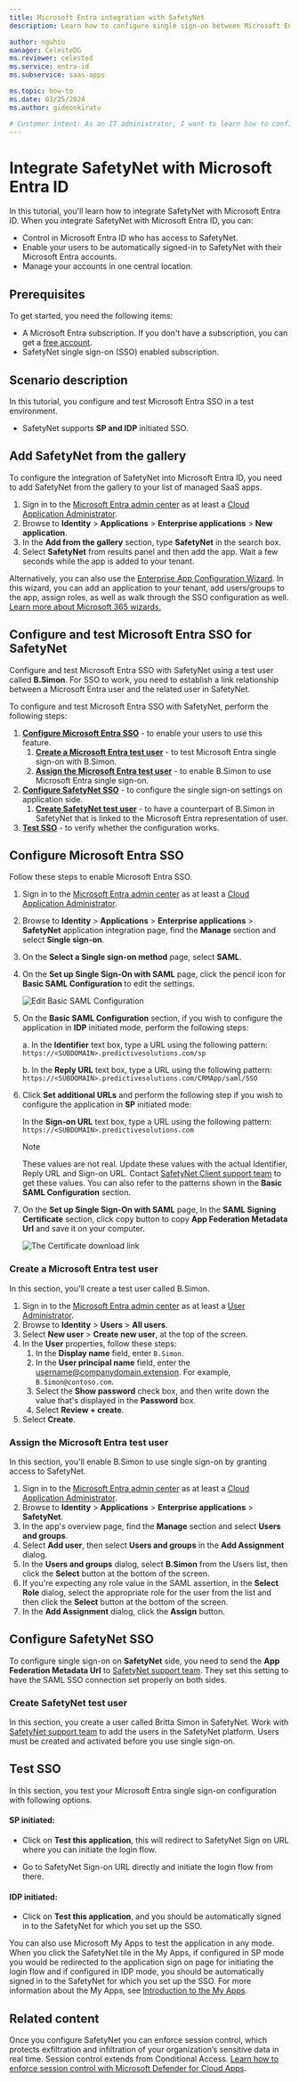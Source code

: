 ```yaml
---
title: Microsoft Entra integration with SafetyNet
description: Learn how to configure single sign-on between Microsoft Entra ID and SafetyNet.

author: nguhiu
manager: CelesteDG
ms.reviewer: celested
ms.service: entra-id
ms.subservice: saas-apps

ms.topic: how-to
ms.date: 03/25/2024
ms.author: gideonkiratu

# Customer intent: As an IT administrator, I want to learn how to configure single sign-on between Microsoft Entra ID and SafetyNet so that I can control who has access to SafetyNet, enable automatic sign-in with Microsoft Entra accounts, and manage my accounts in one central location.
---
```


# Integrate SafetyNet with Microsoft Entra ID

In this tutorial, you'll learn how to integrate SafetyNet with Microsoft Entra ID. When you integrate SafetyNet with Microsoft Entra ID, you can:

* Control in Microsoft Entra ID who has access to SafetyNet.
* Enable your users to be automatically signed-in to SafetyNet with their Microsoft Entra accounts.
* Manage your accounts in one central location.

## Prerequisites

To get started, you need the following items:

* A Microsoft Entra subscription. If you don't have a subscription, you can get a [free account](https://azure.microsoft.com/free/).
* SafetyNet single sign-on (SSO) enabled subscription.

## Scenario description

In this tutorial, you configure and test Microsoft Entra SSO in a test environment.

* SafetyNet supports **SP and IDP** initiated SSO.

## Add SafetyNet from the gallery

To configure the integration of SafetyNet into Microsoft Entra ID, you need to add SafetyNet from the gallery to your list of managed SaaS apps.

1. Sign in to the [Microsoft Entra admin center](https://entra.microsoft.com) as at least a [Cloud Application Administrator](~/identity/role-based-access-control/permissions-reference.md#cloud-application-administrator).
1. Browse to **Identity** > **Applications** > **Enterprise applications** > **New application**.
1. In the **Add from the gallery** section, type **SafetyNet** in the search box.
1. Select **SafetyNet** from results panel and then add the app. Wait a few seconds while the app is added to your tenant.

 Alternatively, you can also use the [Enterprise App Configuration Wizard](https://portal.office.com/AdminPortal/home?Q=Docs#/azureadappintegration). In this wizard, you can add an application to your tenant, add users/groups to the app, assign roles, as well as walk through the SSO configuration as well. [Learn more about Microsoft 365 wizards.](/microsoft-365/admin/misc/azure-ad-setup-guides)

<a name='configure-and-test-azure-ad-sso-for-safetynet'></a>

## Configure and test Microsoft Entra SSO for SafetyNet

Configure and test Microsoft Entra SSO with SafetyNet using a test user called **B.Simon**. For SSO to work, you need to establish a link relationship between a Microsoft Entra user and the related user in SafetyNet.

To configure and test Microsoft Entra SSO with SafetyNet, perform the following steps:

1. **[Configure Microsoft Entra SSO](#configure-azure-ad-sso)** - to enable your users to use this feature.
    1. **[Create a Microsoft Entra test user](#create-an-azure-ad-test-user)** - to test Microsoft Entra single sign-on with B.Simon.
    1. **[Assign the Microsoft Entra test user](#assign-the-azure-ad-test-user)** - to enable B.Simon to use Microsoft Entra single sign-on.
1. **[Configure SafetyNet SSO](#configure-safetynet-sso)** - to configure the single sign-on settings on application side.
    1. **[Create SafetyNet test user](#create-safetynet-test-user)** - to have a counterpart of B.Simon in SafetyNet that is linked to the Microsoft Entra representation of user.
1. **[Test SSO](#test-sso)** - to verify whether the configuration works.

<a name='configure-azure-ad-sso'></a>

## Configure Microsoft Entra SSO

Follow these steps to enable Microsoft Entra SSO.

1. Sign in to the [Microsoft Entra admin center](https://entra.microsoft.com) as at least a [Cloud Application Administrator](~/identity/role-based-access-control/permissions-reference.md#cloud-application-administrator).
1. Browse to **Identity** > **Applications** > **Enterprise applications** > **SafetyNet** application integration page, find the **Manage** section and select **Single sign-on**.
1. On the **Select a Single sign-on method** page, select **SAML**.
1. On the **Set up Single Sign-On with SAML** page, click the pencil icon for **Basic SAML Configuration** to edit the settings.

   ![Edit Basic SAML Configuration](common/edit-urls.png)

1. On the **Basic SAML Configuration** section, if you wish to configure the application in **IDP** initiated mode, perform the following steps:

    a. In the **Identifier** text box, type a URL using the following pattern:
    `https://<SUBDOMAIN>.predictivesolutions.com/sp`

    b. In the **Reply URL** text box, type a URL using the following pattern:
    `https://<SUBDOMAIN>.predictivesolutions.com/CRMApp/saml/SSO`

1. Click **Set additional URLs** and perform the following step if you wish to configure the application in **SP** initiated mode:

    In the **Sign-on URL** text box, type a URL using the following pattern:
    `https://<SUBDOMAIN>.predictivesolutions.com`

	> [!NOTE]
	> These values are not real. Update these values with the actual Identifier, Reply URL and Sign-on URL. Contact [SafetyNet Client support team](mailto:dev@predictivesolutions.com) to get these values. You can also refer to the patterns shown in the **Basic SAML Configuration** section.

1. On the **Set up Single Sign-On with SAML** page, In the **SAML Signing Certificate** section, click copy button to copy **App Federation Metadata Url** and save it on your computer.

	![The Certificate download link](common/copy-metadataurl.png)

<a name='create-an-azure-ad-test-user'></a>

### Create a Microsoft Entra test user

In this section, you'll create a test user called B.Simon.

1. Sign in to the [Microsoft Entra admin center](https://entra.microsoft.com) as at least a [User Administrator](~/identity/role-based-access-control/permissions-reference.md#user-administrator).
1. Browse to **Identity** > **Users** > **All users**.
1. Select **New user** > **Create new user**, at the top of the screen.
1. In the **User** properties, follow these steps:
   1. In the **Display name** field, enter `B.Simon`.  
   1. In the **User principal name** field, enter the username@companydomain.extension. For example, `B.Simon@contoso.com`.
   1. Select the **Show password** check box, and then write down the value that's displayed in the **Password** box.
   1. Select **Review + create**.
1. Select **Create**.

<a name='assign-the-azure-ad-test-user'></a>

### Assign the Microsoft Entra test user

In this section, you'll enable B.Simon to use single sign-on by granting access to SafetyNet.

1. Sign in to the [Microsoft Entra admin center](https://entra.microsoft.com) as at least a [Cloud Application Administrator](~/identity/role-based-access-control/permissions-reference.md#cloud-application-administrator).
1. Browse to **Identity** > **Applications** > **Enterprise applications** > **SafetyNet**.
1. In the app's overview page, find the **Manage** section and select **Users and groups**.
1. Select **Add user**, then select **Users and groups** in the **Add Assignment** dialog.
1. In the **Users and groups** dialog, select **B.Simon** from the Users list, then click the **Select** button at the bottom of the screen.
1. If you're expecting any role value in the SAML assertion, in the **Select Role** dialog, select the appropriate role for the user from the list and then click the **Select** button at the bottom of the screen.
1. In the **Add Assignment** dialog, click the **Assign** button.

## Configure SafetyNet SSO

To configure single sign-on on **SafetyNet** side, you need to send the **App Federation Metadata Url** to [SafetyNet support team](mailto:dev@predictivesolutions.com). They set this setting to have the SAML SSO connection set properly on both sides.

### Create SafetyNet test user

In this section, you create a user called Britta Simon in SafetyNet. Work with [SafetyNet support team](mailto:dev@predictivesolutions.com) to add the users in the SafetyNet platform. Users must be created and activated before you use single sign-on.

## Test SSO

In this section, you test your Microsoft Entra single sign-on configuration with following options. 

#### SP initiated:

* Click on **Test this application**, this will redirect to SafetyNet Sign on URL where you can initiate the login flow.  

* Go to SafetyNet Sign-on URL directly and initiate the login flow from there.

#### IDP initiated:

* Click on **Test this application**, and you should be automatically signed in to the SafetyNet for which you set up the SSO. 

You can also use Microsoft My Apps to test the application in any mode. When you click the SafetyNet tile in the My Apps, if configured in SP mode you would be redirected to the application sign on page for initiating the login flow and if configured in IDP mode, you should be automatically signed in to the SafetyNet for which you set up the SSO. For more information about the My Apps, see [Introduction to the My Apps](https://support.microsoft.com/account-billing/sign-in-and-start-apps-from-the-my-apps-portal-2f3b1bae-0e5a-4a86-a33e-876fbd2a4510).

## Related content

Once you configure SafetyNet you can enforce session control, which protects exfiltration and infiltration of your organization’s sensitive data in real time. Session control extends from Conditional Access. [Learn how to enforce session control with Microsoft Defender for Cloud Apps](/cloud-app-security/proxy-deployment-aad).
